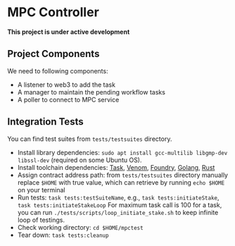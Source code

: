 # MPC Controller
**This project is under active development**
## Project Components
We need to following components:
- A listener to web3 to add the task
- A manager to maintain the pending workflow tasks
- A poller to connect to MPC service
## Integration Tests
You can find test suites from `tests/testsuites` directory.
- Install library dependencies: `sudo apt install gcc-multilib libgmp-dev libssl-dev`
  (required on some Ubuntu OS).
- Install toolchain dependencies:  [Task](https://github.com/go-task/task), [Venom](https://github.com/ovh/venom),  [Foundry](https://github.com/foundry-rs/foundry), [Golang](https://go.dev/), [Rust](https://www.rust-lang.org/)
- Assign contract address path: from `tests/testsuites` directory manually replace `$HOME` with true value, which can retrieve by running `echo $HOME` on your terminal
- Run tests: `task tests:testSuiteName`, e.g., `task tests:initiateStake`, `task tests:initiateStakeLoop`
  For maximum task call is 100 for a task, you can run `./tests/scripts/loop_initiate_stake.sh` to keep infinite loop of testings. 
- Check working directory: `cd $HOME/mpctest`
- Tear down: `task tests:cleanup`
